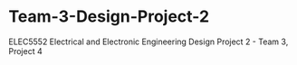 # Team-3-Design-Project-2
ELEC5552 Electrical and Electronic Engineering Design Project 2 - Team 3, Project 4

